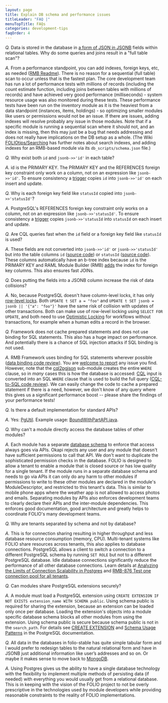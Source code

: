 ```yaml
---
layout: page
title: Explain DB schema and performance issues
titleLeader: "FAQ |"
menuTopTitle: FAQs
categories: development-tips
faqOrder: 4
---
```


*Q.* Data is stored in the database in [a form of JSON in JSONB](https://www.postgresql.org/docs/current/static/datatype-json.html) fields within relational tables. Why do some queries and joins result in a "full table scan"?

*A.* From a performance standpoint, you can add indexes, foreign keys, etc, as needed ([RMB Readme](https://github.com/folio-org/raml-module-builder/blob/master/README.md)). There is no reason for a sequential (full table) scan to occur unless that is the fastest plan. The core development team has run a lot of performance tests with millions of records (including the count estimate function, including joins between tables with millions of records) and have achieved very good performance (milliseconds) - system resource usage was also monitored during these tests. These performance tests have been run on the inventory module as it is the heaviest from a data standpoint (instances, items, holdings) - so optimizing smaller modules like users or permissions would not be an issue. If there are issues, adding indexes will resolve probably any issue in those modules. Note that if a specific module is running a sequential scan where it should not, and an index is missing, then this may just be a bug that needs addressing and does not really have implications on the DB setup as a whole.
(The Wiki [FOLIOtips/Searching](https://wiki.folio.org/pages/viewpage.action?pageId=33948019) has further notes about search indexes, and adding indexes for an RMB-based module via its `db_scripts/schema.json` file.)

*Q.* Why exist both `id` and `jsonb->>'id'` in each table?

*A.* id is the PRIMARY KEY. The PRIMARY KEY and the REFERENCES foreign key constraint only work on a column, not on an expression like `jsonb->>'id'`. To ensure consistency a [trigger](https://github.com/folio-org/raml-module-builder/blob/v29.2.2/domain-models-runtime/src/main/resources/templates/db_scripts/general_functions.ftl#L50) copies `id` into `jsonb->>'id'` on each insert and update.

*Q.* Why is each foreign key field like `statusId` copied into `jsonb->>'statusId'`?

*A.* PostgreSQL's REFERENCES foreign key constraint only works on a column, not on an expression like `jsonb->>'statusId'`. To ensure consistency a [trigger](https://github.com/folio-org/raml-module-builder/blob/v29.2.2/domain-models-runtime/src/main/resources/templates/db_scripts/foreign_keys.ftl#L25) copies `jsonb->>'statusId` into `statusId` on each insert and update.

*Q.* Are CQL queries fast when the `id` field or a foreign key field like `statusId` is used?

*A.* These fields are not converted into `jsonb->>'id'` or `jsonb->>'statusId'` but into the table columns `id` ([source code](https://github.com/folio-org/raml-module-builder/blob/v29.2.2/cql2pgjson/src/main/java/org/folio/cql2pgjson/CQL2PgJSON.java#L712)) or `statusId` ([source code](https://github.com/folio-org/raml-module-builder/blob/v29.2.2/cql2pgjson/src/main/java/org/folio/cql2pgjson/CQL2PgJSON.java#L723)). These columns automatically have an b-tree index because `id` is the PRIMARY KEY and RAML Module Builder (RMB) [adds](https://github.com/folio-org/raml-module-builder/blob/v29.2.2/domain-models-runtime/src/main/resources/templates/db_scripts/foreign_keys.ftl#L8-L9) the index for foreign key columns. This also ensures fast JOINs.

*Q.* Does putting the fields into a JSONB column increase the risk of data collisions?

*A.* No, because PostgreSQL doesn't have column-level locks, it has only [row-level locks](https://www.postgresql.org/docs/current/mvcc.html). Both `UPDATE t SET a = "foo"` and `UPDATE t SET jsonb = jsonb || '{"a": "foo"}'` have the same risk of collision with updates of other transactions. Both can make use of row-level locking using `SELECT FOR UPDATE`, and both need to use [Optimistic Locking](https://wiki.folio.org/display/DD/Optimistic+locking+support) for workflows without transactions, for example when a human edits a record in the browser.

*Q.* Framework does not cache prepared statements and does not use binding for SQL statements. This also has a huge impact on performance. And potentially there is a chance of SQL injection attacks if SQL binding is not used.

*A.* RMB Framework uses binding for SQL statements wherever possible ([data binding code review](https://issues.folio.org/browse/RMB-189)). You are [welcome to report](https://wiki.folio.org/display/SEC/FOLIO+Vulnerability+and+Remediation+Policy) any issue you find. However, note that the [cql2pgjson](https://github.com/folio-org/raml-module-builder/tree/master/cql2pgjson) sub-module creates the entire `WHERE` clause, so in _many_ cases this is how the database is accessed: [CQL](/reference/glossary/#cql) input is converted into an SQL `WHERE` clause that is used to build the full query ([CQL-to-SQL code review](https://issues.folio.org/browse/RMB-565)). We can easily change the code to cache a prepared statement if there is a need, however, we don't know of any query where this gives us a significant performance boost -- please share the findings of your performance tests!

*Q.* Is there a default implementation for standard APIs?

*A.* Yes: [PgUtil](https://github.com/folio-org/raml-module-builder/blob/v32.0.0/domain-models-runtime/src/main/java/org/folio/rest/persist/PgUtil.java). Example usage: [BoundWithPartAPI.java](https://github.com/folio-org/mod-inventory-storage/blob/v21.0.0/src/main/java/org/folio/rest/impl/BoundWithPartAPI.java).

*Q.* Why can't a module directly access the database tables of other modules?

*A.* Each module has a separate [database schema](https://www.postgresql.org/docs/current/ddl-schemas.html) to enforce that access always goes via APIs. Okapi rejects any user and any module that doesn't have sufficient permissions to call that API. We don't want to duplicate the sophisticated permission checks in the database. FOLIO is designed to allow a tenant to enable a module that is closed source or has low quality for a single tenant. If the module runs in a separate database schema and needs to go via APIs it can only do any harm to other modules if permissions to write to these other modules are declared in the module's ModuleDescriptor, and restricted to this tenant's data. This is similar to mobile phone apps where the weather app is not allowed to access photos and emails. Separating modules by APIs also enforces development teams to clearly declare their APIs and the inter-module dependencies. This enforces good documentation, good architecture and greatly helps to coordinate FOLIO's many development teams.

*Q.* Why are tenants separated by schema and not by database?

*A.* This is for connection sharing resulting in higher throughput and less database resource consumption (memory, CPU). Multi-tenant systems like FOLIO share resources across tenants, this also applies to database connections. PostgreSQL allows a client to switch a connection to a different PostgreSQL schema by running `SET ROLE` but not to a different PostgreSQL database. Idle database connections significantly reduce the performance of all other database connections. Learn details at [Analyzing the Limits of Connection Scalability in Postgres](https://www.citusdata.com/blog/2020/10/08/analyzing-connection-scalability/) and [RMB-876 Test one connection pool for all tenants](https://issues.folio.org/browse/RMB-876).

*Q.* Can modules share PostgreSQL extensions securely?

*A.* A module must load a PostgreSQL extension using `CREATE EXTENSION IF NOT EXISTS extension_name WITH SCHEMA public`. Using schema public is required for sharing the extension, because an extension can be loaded only once per database. Loading the extension's objects into a module specific database schema blocks all other modules from using the extension. Using schema public is secure because schema public is not in the `search_path`. For details see [CREATE EXTENSION](https://www.postgresql.org/docs/current/sql-createextension.html) and [Schema Usage Patterns](https://www.postgresql.org/docs/current/ddl-schemas.html#DDL-SCHEMAS-PATTERNS) in the PostgreSQL documentation.

*Q.* All data in the databases in folio-stable has quite simple tabular form and I would prefer to redesign tables to the natural relational form and have in JSONB just additional information like user’s addresses and so on. Or maybe it makes sense to move back to [MongoDB](https://www.mongodb.com/).

*A.* Using Postgres gives us the ability to have a single database technology with the flexibility to implement multiple methods of persisting data (if needed) with everything you would usually get from a relational database.  This is in keeping with the vision of the FOLIO project to not be overly prescriptive in the technologies used by module developers while providing reasonable constraints to the reality of FOLIO implementations.

